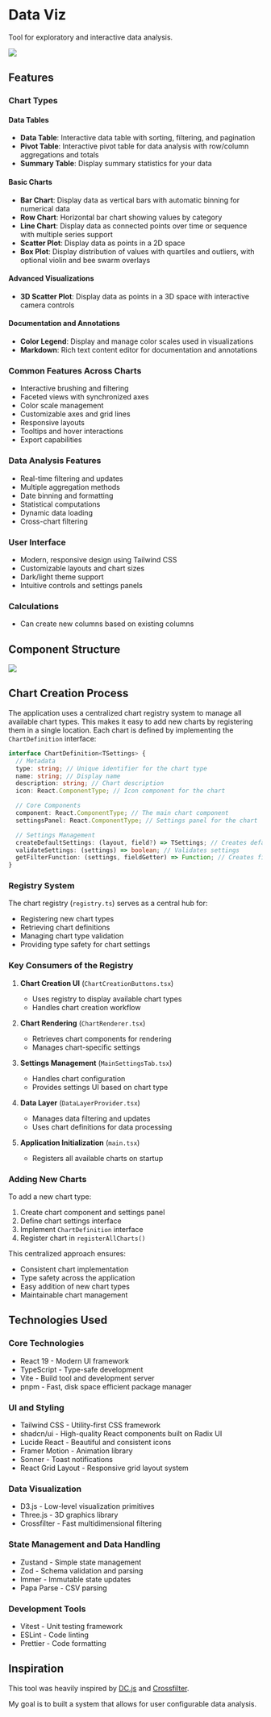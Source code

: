 # Data Viz

Tool for exploratory and interactive data analysis.

![](docs/main-image.png)

## Features

### Chart Types

#### Data Tables

- **Data Table**: Interactive data table with sorting, filtering, and pagination
- **Pivot Table**: Interactive pivot table for data analysis with row/column aggregations and totals
- **Summary Table**: Display summary statistics for your data

#### Basic Charts

- **Bar Chart**: Display data as vertical bars with automatic binning for numerical data
- **Row Chart**: Horizontal bar chart showing values by category
- **Line Chart**: Display data as connected points over time or sequence with multiple series support
- **Scatter Plot**: Display data as points in a 2D space
- **Box Plot**: Display distribution of values with quartiles and outliers, with optional violin and bee swarm overlays

#### Advanced Visualizations

- **3D Scatter Plot**: Display data as points in a 3D space with interactive camera controls

#### Documentation and Annotations

- **Color Legend**: Display and manage color scales used in visualizations
- **Markdown**: Rich text content editor for documentation and annotations

### Common Features Across Charts

- Interactive brushing and filtering
- Faceted views with synchronized axes
- Color scale management
- Customizable axes and grid lines
- Responsive layouts
- Tooltips and hover interactions
- Export capabilities

### Data Analysis Features

- Real-time filtering and updates
- Multiple aggregation methods
- Date binning and formatting
- Statistical computations
- Dynamic data loading
- Cross-chart filtering

### User Interface

- Modern, responsive design using Tailwind CSS
- Customizable layouts and chart sizes
- Dark/light theme support
- Intuitive controls and settings panels

### Calculations

- Can create new columns based on existing columns

## Component Structure

![](docs/component_structure.svg)

## Chart Creation Process

The application uses a centralized chart registry system to manage all available chart types. This makes it easy to add new charts by registering them in a single location. Each chart is defined by implementing the `ChartDefinition` interface:

```typescript
interface ChartDefinition<TSettings> {
  // Metadata
  type: string; // Unique identifier for the chart type
  name: string; // Display name
  description: string; // Chart description
  icon: React.ComponentType; // Icon component for the chart

  // Core Components
  component: React.ComponentType; // The main chart component
  settingsPanel: React.ComponentType; // Settings panel for the chart

  // Settings Management
  createDefaultSettings: (layout, field?) => TSettings; // Creates default settings
  validateSettings: (settings) => boolean; // Validates settings
  getFilterFunction: (settings, fieldGetter) => Function; // Creates filter function
}
```

### Registry System

The chart registry (`registry.ts`) serves as a central hub for:

- Registering new chart types
- Retrieving chart definitions
- Managing chart type validation
- Providing type safety for chart settings

### Key Consumers of the Registry

1. **Chart Creation UI** (`ChartCreationButtons.tsx`)

   - Uses registry to display available chart types
   - Handles chart creation workflow

2. **Chart Rendering** (`ChartRenderer.tsx`)

   - Retrieves chart components for rendering
   - Manages chart-specific settings

3. **Settings Management** (`MainSettingsTab.tsx`)

   - Handles chart configuration
   - Provides settings UI based on chart type

4. **Data Layer** (`DataLayerProvider.tsx`)

   - Manages data filtering and updates
   - Uses chart definitions for data processing

5. **Application Initialization** (`main.tsx`)
   - Registers all available charts on startup

### Adding New Charts

To add a new chart type:

1. Create chart component and settings panel
2. Define chart settings interface
3. Implement `ChartDefinition` interface
4. Register chart in `registerAllCharts()`

This centralized approach ensures:

- Consistent chart implementation
- Type safety across the application
- Easy addition of new chart types
- Maintainable chart management

## Technologies Used

### Core Technologies

- React 19 - Modern UI framework
- TypeScript - Type-safe development
- Vite - Build tool and development server
- pnpm - Fast, disk space efficient package manager

### UI and Styling

- Tailwind CSS - Utility-first CSS framework
- shadcn/ui - High-quality React components built on Radix UI
- Lucide React - Beautiful and consistent icons
- Framer Motion - Animation library
- Sonner - Toast notifications
- React Grid Layout - Responsive grid layout system

### Data Visualization

- D3.js - Low-level visualization primitives
- Three.js - 3D graphics library
- Crossfilter - Fast multidimensional filtering

### State Management and Data Handling

- Zustand - Simple state management
- Zod - Schema validation and parsing
- Immer - Immutable state updates
- Papa Parse - CSV parsing

### Development Tools

- Vitest - Unit testing framework
- ESLint - Code linting
- Prettier - Code formatting

## Inspiration

This tool was heavily inspired by [DC.js](https://dc-js.github.io/dc.js/) and [Crossfilter](https://github.com/crossfilter/crossfilter).

My goal is to built a system that allows for user configurable data analysis.

